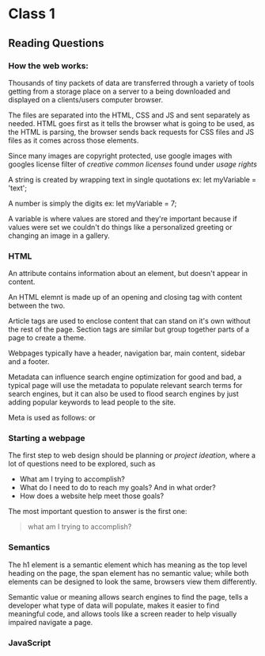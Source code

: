 # Class 1

## Reading Questions

### How the web works:

Thousands of tiny packets of data are transferred through a variety of tools getting from a storage place on a server to a being downloaded and displayed on a  clients/users computer browser.

The files are separated into the HTML, CSS and JS and sent separately as needed.  HTML goes first as it tells the browser what is going to be used, as the HTML is parsing, the browser sends back requests for CSS files and JS files as it comes across those elements.  

Since many images are copyright protected, use google images with googles license filter of *creative common licenses* found under *usage rights*

A string is created by wrapping text in single quotations ex:  let myVariable = 'text';

A number is simply the digits ex:  let myVariable = 7;

A variable is where values are stored and they're important because if values were set we couldn't do things like a personalized greeting or changing an image in a gallery.

### HTML

An attribute contains information about an element, but doesn't appear in content.  

An HTML elemnt is made up of an opening and closing tag with content between the two.

Article tags are used to enclose content that can stand on it's own without the rest of the page.  Section tags are similar but group together parts of a page to create a theme.

Webpages typically have a header, navigation bar, main content, sidebar and a footer.

Metadata can influence search engine optimization for good and bad, a typical page will use the metadata to populate relevant search terms for search engines, but it can also be used to flood search engines by just adding popular keywords to lead people to the site.

Meta is used as follows:  <meta name="author" content="Name"> or <meta name="description" content="blah blah blah...">

### Starting a webpage

The first step to web design should be planning or *project ideation*, where a lot of questions need to be explored, such as 
- What am I trying to accomplish?
- What do I need to do to reach my goals?  And in what order?
- How does a website help meet those goals?

The most important question to answer is the first one:
> what am I trying to accomplish?

### Semantics

The h1 element is a semantic element which has meaning as the top level heading on the page, the span element has no semantic value; while both elements can be designed to look the same, browsers view them differently.

Semantic value or meaning allows search engines to find the page, tells a developer what type of data will populate, makes it easier to find meaningful code, and allows tools like a screen reader to help visually impaired navigate a page.

### JavaScript













